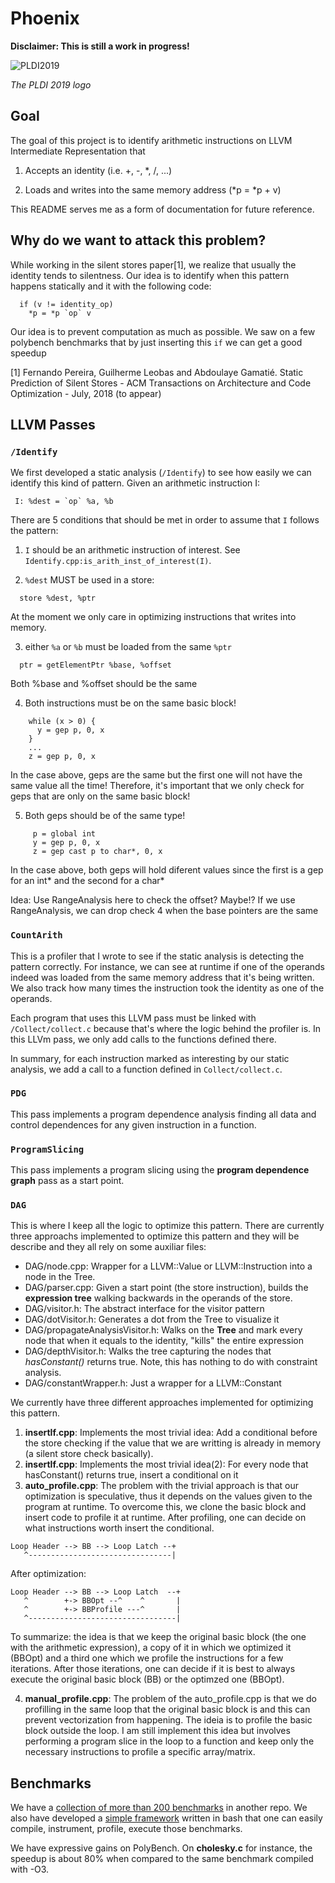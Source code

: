 # Phoenix

**Disclaimer: This is still a work in progress!**

<!-- ![Arnoldao Sangue Bom](https://media.giphy.com/media/9wv8qIAq9njgY/giphy-downsized.gif) -->
![PLDI2019](https://i.imgur.com/5grNQoc.png)

*The PLDI 2019 logo*

## Goal

The goal of this project is to identify arithmetic instructions on LLVM Intermediate Representation that

1. Accepts an identity (i.e. +, -, \*, /, ...)

2. Loads and writes into the same memory address (\*p = \*p + v)

This README serves me as a form of documentation for future reference.

## Why do we want to attack this problem?

While working in the silent stores paper[1], we realize that usually the identity tends to silentness. Our idea is to identify when this pattern happens statically and it with the following code:

```
  if (v != identity_op)
    *p = *p `op` v
```

Our idea is to prevent computation as much as possible. We saw on a few polybench benchmarks that by just inserting this `if` we can get a good speedup

[1] Fernando Pereira, ​Guilherme Leobas​​ and Abdoulaye Gamatié. Static Prediction of Silent Stores - ​ACM Transactions on Architecture and Code Optimization​ - July, 2018 (to appear)

## LLVM Passes

### `/Identify`

We first developed a static analysis (`/Identify`) to see how easily we can identify this kind of pattern. Given an arithmetic instruction I:
```
 I: %dest = `op` %a, %b
```
There are 5 conditions that should be met in order to assume that `I` follows the pattern:

1. `I` should be an arithmetic instruction of interest. See `Identify.cpp:is_arith_inst_of_interest(I)`.

2. `%dest` MUST be used in a store:
  ```
    store %dest, %ptr
  ```

  At the moment we only care in optimizing instructions that writes into memory.

3. either `%a` or `%b` must be loaded from the same `%ptr`
  ```
    ptr = getElementPtr %base, %offset
  ```
Both %base and %offset should be the same

4. Both instructions must be on the same basic block!
```
    while (x > 0) {
      y = gep p, 0, x
    }
    ...
    z = gep p, 0, x
```
  In the case above, geps are the same but the first one will
  not have the same value all the time! Therefore, it's important
  that we only check for geps that are only on the same basic block!

5. Both geps should be of the same type!
```
     p = global int
     y = gep p, 0, x
     z = gep cast p to char*, 0, x
```
   In the case above, both geps will hold diferent values since the first
   is a gep for an int* and the second for a char*

Idea: Use RangeAnalysis here to check the offset? Maybe!?
If we use RangeAnalysis, we can drop check 4 when the base pointers are the same


### `CountArith`

This is a profiler that I wrote to see if the static analysis is detecting the pattern correctly. For instance, we can see at runtime if one of the operands indeed was loaded from the same memory address that it's being written. We also track how many times the instruction took the identity as one of the operands.

Each program that uses this LLVM pass must be linked with `/Collect/collect.c` because that's where the logic behind the profiler is. In this LLVm pass, we only add calls to the functions defined there.

In summary, for each instruction marked as interesting by our static analysis, we add a call to a function defined in `Collect/collect.c`.

### `PDG`

This pass implements a program dependence analysis finding all data and control dependences for any given instruction in a function. 

### `ProgramSlicing`

This pass implements a program slicing using the **program dependence graph** pass as a start point.


### `DAG`

This is where I keep all the logic to optimize this pattern. There are currently three approachs implemented to optimize this pattern and they will be describe and they all rely on some auxiliar files:

- DAG/node.cpp: Wrapper for a LLVM::Value or LLVM::Instruction into a node in the Tree.
- DAG/parser.cpp: Given a start point (the store instruction), builds the **expression tree** walking backwards in the operands of the store.
- DAG/visitor.h: The abstract interface for the visitor pattern
- DAG/dotVisitor.h: Generates a dot from the Tree to visualize it
- DAG/propagateAnalysisVisitor.h: Walks on the **Tree** and mark every node that when it equals to the identity, "kills" the entire expression
- DAG/depthVisitor.h: Walks the tree capturing the nodes that *hasConstant()* returns true. Note, this has nothing to do with constraint analysis.
- DAG/constantWrapper.h: Just a wrapper for a LLVM::Constant

We currently have three different approaches implemented for optimizing this pattern.
1. **insertIf.cpp**: Implements the most trivial idea: Add a conditional before the store checking if the value that we are writting is already in memory (a silent store check basically). 
2. **insertIf.cpp**: Implements the most trivial idea(2): For every node that hasConstant() returns true, insert a conditional on it
3. **auto_profile.cpp**: The problem with the trivial approach is that our optimization is speculative, thus it depends on the values given to the program at runtime. To overcome this, we clone the basic block and insert code to profile it at runtime. After profiling, one can decide on what instructions worth insert the conditional. 
```
Loop Header --> BB --> Loop Latch --+
   ^--------------------------------|
```

After optimization: 
```
Loop Header --> BB --> Loop Latch  --+
   ^        +-> BBOpt --^    ^       |
   ^        +-> BBProfile ---^       |
   ^---------------------------------|
```

To summarize: the idea is that we keep the original basic block (the one with the arithmetic expression), a copy of it in which we optimized it (BBOpt) and a third one which we profile the instructions for a few iterations. After those iterations, one can decide if it is best to always execute the original basic block (BB) or the optimzed one (BBOpt). 

4. **manual_profile.cpp**: The problem of the auto_profile.cpp is that we do profilling in the same loop that the original basic block is and this can prevent vectorization from happening. The ideia is to profile the basic block outside the loop. I am still implement this idea but involves performing a program slice in the loop to a function and keep only the necessary instructions to profile a specific array/matrix.

## Benchmarks

We have a [collection of more than 200 benchmarks](https://github.com/guilhermeleobas/Benchmarks) in another repo. We also have developed a [simple framework](https://github.com/guilhermeleobas/tf) written in bash that one can easily compile, instrument, profile, execute those benchmarks.

We have expressive gains on PolyBench. On **cholesky.c** for instance, the speedup is about 80% when compared to the same benchmark compiled with -O3.
